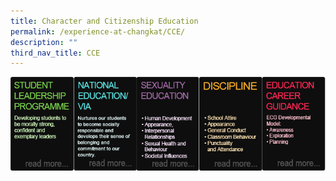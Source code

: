 ```yaml
---
title: Character and Citizenship Education
permalink: /experience-at-changkat/CCE/
description: ""
third_nav_title: CCE
---
```

<p><a href="/experience-at-changkat/CCE/Student-Leadership-Programme"><img style="width:20%;float:left" src="/images/1-5.png"></a></p>


<p><a href="/experience-at-changkat/CCE/National-Education-VIA"><img style="width:20%;float:left" src="/images/2-5.png"></a></p>


<p><a href="/experience-at-changkat/CCE/Sexuality-Education/"><img style="width:20%;float:left" src="/images/3-5.png"></a></p>

<p><a href="/experience-at-changkat/CCE/Discipline"><img style="width:20%;float:left" src="/images/4-5.png"></a></p>

<p><a href="/experience-at-changkat/CCE/Education-Career-Guidance/"><img style="width:20%;float:left" src="/images/5-5.png"></a></p>